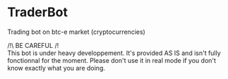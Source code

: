 TraderBot
=========

Trading bot on btc-e market (cryptocurrencies)

/!\ BE CAREFUL /!\
This bot is under heavy developpement.
It's provided AS IS and isn't fully fonctionnal for the moment.
Please don't use it in real mode if you don't know exactly what you are doing.
